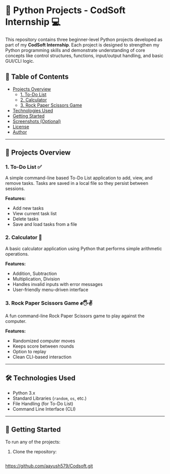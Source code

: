 # 🐍 Python Projects - CodSoft Internship 💻

This repository contains three beginner-level Python projects developed as part of my **CodSoft Internship**. Each project is designed to strengthen my Python programming skills and demonstrate understanding of core concepts like control structures, functions, input/output handling, and basic GUI/CLI logic.

## 🔗 Table of Contents

- [Projects Overview](#projects-overview)
  - [1. To-Do List](#1-to-do-list)
  - [2. Calculator](#2-calculator)
  - [3. Rock Paper Scissors Game](#3-rock-paper-scissors-game)
- [Technologies Used](#technologies-used)
- [Getting Started](#getting-started)
- [Screenshots (Optional)](#screenshots-optional)
- [License](#license)
- [Author](#author)

---

## 📌 Projects Overview

### 1. To-Do List ✅

A simple command-line based To-Do List application to add, view, and remove tasks. Tasks are saved in a local file so they persist between sessions.

**Features:**
- Add new tasks
- View current task list
- Delete tasks
- Save and load tasks from a file

### 2. Calculator 🧮

A basic calculator application using Python that performs simple arithmetic operations.

**Features:**
- Addition, Subtraction
- Multiplication, Division
- Handles invalid inputs with error messages
- User-friendly menu-driven interface

### 3. Rock Paper Scissors Game ✊🖐✌️

A fun command-line Rock Paper Scissors game to play against the computer.

**Features:**
- Randomized computer moves
- Keeps score between rounds
- Option to replay
- Clean CLI-based interaction

---

## 🛠 Technologies Used

- Python 3.x
- Standard Libraries (`random`, `os`, etc.)
- File Handling (for To-Do List)
- Command Line Interface (CLI)

---

## 🚀 Getting Started

To run any of the projects:

1. Clone the repository:
   ```bash
  https://github.com/aayush579/Codsoft.git
